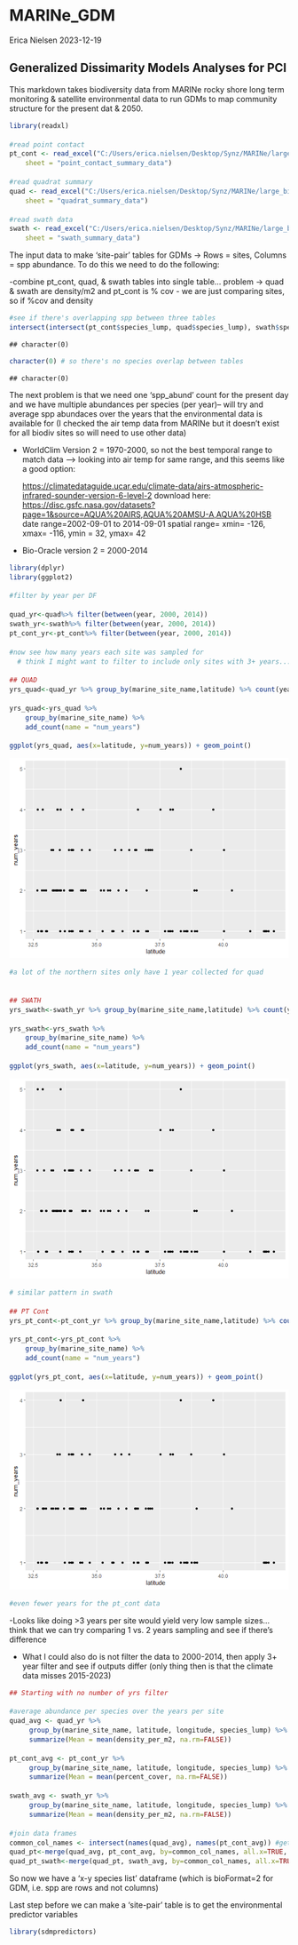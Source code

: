 MARINe_GDM
================
Erica Nielsen
2023-12-19

## Generalized Dissimarity Models Analyses for PCI

This markdown takes biodiversity data from MARINe rocky shore long term
monitoring & satellite environmental data to run GDMs to map community
structure for the present dat & 2050.

``` r
library(readxl)

#read point contact
pt_cont <- read_excel("C:/Users/erica.nielsen/Desktop/Synz/MARINe/large_biodiv_data/cbs_data_CA_2023.xlsx", 
    sheet = "point_contact_summary_data")

#read quadrat summary
quad <- read_excel("C:/Users/erica.nielsen/Desktop/Synz/MARINe/large_biodiv_data/cbs_data_CA_2023.xlsx", 
    sheet = "quadrat_summary_data")

#read swath data
swath <- read_excel("C:/Users/erica.nielsen/Desktop/Synz/MARINe/large_biodiv_data/cbs_data_CA_2023.xlsx", 
    sheet = "swath_summary_data")
```

The input data to make ‘site-pair’ tables for GDMs -\> Rows = sites,
Columns = spp abundance. To do this we need to do the following:

-combine pt_cont, quad, & swath tables into single table… problem -\>
quad & swath are density/m2 and pt_cont is % cov - we are just comparing
sites, so if %cov and density

``` r
#see if there's overlapping spp between three tables 
intersect(intersect(pt_cont$species_lump, quad$species_lump), swath$species_lump)
```

    ## character(0)

``` r
character(0) # so there's no species overlap between tables
```

    ## character(0)

The next problem is that we need one ‘spp_abund’ count for the present
day and we have multiple abundances per species (per year)– will try and
average spp abundaces over the years that the environmental data is
available for (I checked the air temp data from MARINe but it doesn’t
exist for all biodiv sites so will need to use other data)

- WorldClim Version 2 = 1970-2000, so not the best temporal range to
  match data –\> looking into air temp for same range, and this seems
  like a good option:

  <https://climatedataguide.ucar.edu/climate-data/airs-atmospheric-infrared-sounder-version-6-level-2>
  download here:
  <https://disc.gsfc.nasa.gov/datasets?page=1&source=AQUA%20AIRS,AQUA%20AMSU-A,AQUA%20HSB>
  date range=2002-09-01 to 2014-09-01 spatial range= xmin= -126, xmax=
  -116, ymin = 32, ymax= 42

- Bio-Oracle version 2 = 2000-2014

``` r
library(dplyr)
library(ggplot2)

#filter by year per DF

quad_yr<-quad%>% filter(between(year, 2000, 2014))
swath_yr<-swath%>% filter(between(year, 2000, 2014))
pt_cont_yr<-pt_cont%>% filter(between(year, 2000, 2014))

#now see how many years each site was sampled for
  # think I might want to filter to include only sites with 3+ years... or run analyses on all data vs. filtered data

## QUAD
yrs_quad<-quad_yr %>% group_by(marine_site_name,latitude) %>% count(year, sort = TRUE)

yrs_quad<-yrs_quad %>%
    group_by(marine_site_name) %>%
    add_count(name = "num_years")

ggplot(yrs_quad, aes(x=latitude, y=num_years)) + geom_point()
```

![](MARINe_GDM_files/figure-gfm/filter_years-1.png)<!-- -->

``` r
#a lot of the northern sites only have 1 year collected for quad


## SWATH
yrs_swath<-swath_yr %>% group_by(marine_site_name,latitude) %>% count(year, sort = TRUE)

yrs_swath<-yrs_swath %>%
    group_by(marine_site_name) %>%
    add_count(name = "num_years")

ggplot(yrs_swath, aes(x=latitude, y=num_years)) + geom_point()
```

![](MARINe_GDM_files/figure-gfm/filter_years-2.png)<!-- -->

``` r
# similar pattern in swath

## PT Cont
yrs_pt_cont<-pt_cont_yr %>% group_by(marine_site_name,latitude) %>% count(year, sort = TRUE)

yrs_pt_cont<-yrs_pt_cont %>%
    group_by(marine_site_name) %>%
    add_count(name = "num_years")

ggplot(yrs_pt_cont, aes(x=latitude, y=num_years)) + geom_point()
```

![](MARINe_GDM_files/figure-gfm/filter_years-3.png)<!-- -->

``` r
#even fewer years for the pt_cont data
```

-Looks like doing \>3 years per site would yield very low sample sizes…
think that we can try comparing 1 vs. 2 years sampling and see if
there’s difference

- What I could also do is not filter the data to 2000-2014, then apply
  3+ year filter and see if outputs differ (only thing then is that the
  climate data misses 2015-2023)

``` r
## Starting with no number of yrs filter

#average abundance per species over the years per site
quad_avg <- quad_yr %>%
     group_by(marine_site_name, latitude, longitude, species_lump) %>%
     summarize(Mean = mean(density_per_m2, na.rm=FALSE))

pt_cont_avg <- pt_cont_yr %>%
     group_by(marine_site_name, latitude, longitude, species_lump) %>%
     summarize(Mean = mean(percent_cover, na.rm=FALSE))

swath_avg <- swath_yr %>%
     group_by(marine_site_name, latitude, longitude, species_lump) %>%
     summarize(Mean = mean(density_per_m2, na.rm=FALSE))

#join data frames
common_col_names <- intersect(names(quad_avg), names(pt_cont_avg)) #get column names
quad_pt<-merge(quad_avg, pt_cont_avg, by=common_col_names, all.x=TRUE, all.y=TRUE) #merge first 2 DFs
quad_pt_swath<-merge(quad_pt, swath_avg, by=common_col_names, all.x=TRUE, all.y=TRUE) #merge in swath
```

So now we have a ‘x-y species list’ dataframe (which is bioFormat=2 for
GDM, i.e. spp are rows and not columns)

Last step before we can make a ‘site-pair’ table is to get the
environmental predictor variables

``` r
library(sdmpredictors)
```

